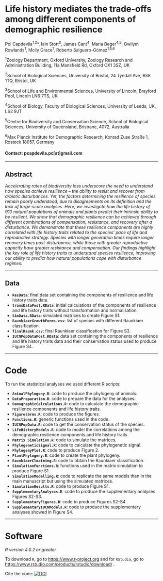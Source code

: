 # Life history mediates the trade-offs among different components of demographic resilience

Pol Capdevila<sup>1,2</sup>*, Iain Stott<sup>3</sup>, James Cant<sup>4</sup>, Maria Beger<sup>4,5</sup>, Gwilym Rowlands<sup>1</sup>, Molly Grace<sup>1</sup>, Roberto Salguero-Gómez<sup>1,5,6</sup>
 
<sup>1</sup>Zoology Department, Oxford University, Zoology Research and Administration Building, 11a Mansfield Rd, Oxford OX1 3SZ, UK

 <sup>2</sup>School of Biological Sciences, University of Bristol, 24 Tyndall Ave, BS8 1TQ, Bristol, UK 
 
 <sup>3</sup>School of Life and Environmental Sciences, University of Lincoln, Brayford Pool, Lincoln LN6 7TS, UK
 
 <sup>4</sup>School of Biology, Faculty of Biological Sciences, University of Leeds, UK, LS2 9JT
 
 <sup>5</sup>Centre for Biodiversity and Conservation Science, School of Biological Sciences, University of Queensland, Brisbane, 4072, Australia
 
 <sup>6</sup>Max Planck Institute for Demographic Research, Konrad Zuse Straße 1, Rostock 18057, Germany

#### Contact: pcapdevila.pc[at]gmail.com

---

## Abstract

_Accelerating rates of biodiversity loss underscore the need to understand how species achieve resilience – the ability to resist and recover from a/biotic disturbances. Yet, the factors determining the resilience of species remain poorly understood, due to disagreements on its definition and the lack of large-scale analyses. Here, we investigate how the life history of 910 natural populations of animals and plants predict their intrinsic ability to be resilient. We show that demographic resilience can be achieved through different combinations of compensation, resistance, and recovery after a disturbance. We demonstrate that these resilience components are highly correlated with life history traits related to the species’ pace of life and reproductive strategy. Species with longer generation times require longer recovery times post-disturbance, while those with greater reproductive capacity have greater resistance and compensation. Our findings highlight the key role of life history traits to understand species resilience, improving our ability to predict how natural populations cope with disturbance regimes._

---

## Data

- __`ResData`__: final data set containing the components of resilience and life history traits data. 
- __`transDataPost.RData`__: initial calculations of the components of resilience and life history traits without transformation and normalisation. 
- __`SimData.RData`__: simulated matrices to create Figure S1.  
- __`RaunkiaerGrowthForms.csv`__: list of species with different Raunkiaer classification.
- __`finalRaunk.csv`__: final Raunkiaer classification for Figure S3.
- __`IUCNPopDataPost.RData`__: data set containing the components of resilience and life history traits data and their conservation status used to produce Figure S4.  

---

# Code

To run the statistical analyses we used different R scripts: 

- __`AnimalPhylogeny.R`__: code to produce the phylogeny of animals.
- __`DataPreparation.R`__: code to prepare the data for the analyses.
- __`DemographicCalculations.R`__: code to calculate the demographic resilience components and life history traits. 
- __`Figuresbrms.R`__: code to produce the figures. 
- __`Functions.R`__: generic functions used in the code.
- __`IUCNPopData.R`__: code to get the conservation status of the species.
- __`LifeHistoryModels.R`__: code to model the correlations among the demographic resilience components and life history traits. 
- __`Matrix Simulation.R`__: code to simulate the matrices. 
- __`PhylogeneticSignal.R`__: code to calculate the phylogenetic signal.
- __`PhylogenyPlot.R`__: code to produce Figure 2.
- __`PlantPhylogeny.R`__: code to create the plant phylogeny. 
- __`RaunkiaerCleaining.R`__: code to obtain the Raunkiaer classification. 
- __`SimulationFunctions.R`__: functions used in the matrix simulation to produce Figure S1.
- __`SimulationModelling.R`__: code to replicate the same models than in the main manuscript but using the simulated matrices.
- __`SimulationResults.R`__: code to produce Figure S1. 
- __`SupplementaryAnalyses.R`__: code to produce the supplementary analyses Figures S2-S3. 
- __`SupplementaryFigures.R`__: code to produce Figures S2-S4. 
- __`SupplementaryIUCNModels.R`__: code to produce the supplementary analyses showed in Figure S4. 

 
---

# Software

_R version 4.0.2 or greater_

To download `R`, go to https://www.r-project.org and for `RStudio`, go to https://www.rstudio.com/products/rstudio/download/ .

Cite the code: [![DOI](https://zenodo.org/badge/436702812.svg)](https://zenodo.org/badge/latestdoi/436702812)


